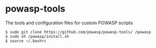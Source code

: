 # powasp-tools

The tools and configuration files for custom POWASP scripts

```
$ sudo git clone https://github.com/powasp/powasp-tools/ /powasp
$ sudo sh /powasp/install.sh
$ source ~/.bashrc
```
